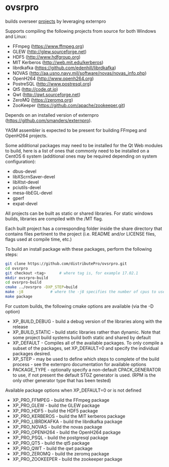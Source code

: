 # ovsrpro

builds overseer [projects](projects/README.md) by leveraging externpro

Supports compiling the following projects from source for both Windows and Linux:
- FFmpeg (https://www.ffmpeg.org)
- GLEW (http://glew.sourceforge.net)
- HDF5 (http://www.hdfgroup.org)
- MIT Kerberos (http://web.mit.edu/kerberos)
- librdkafka (https://github.com/edenhill/librdkafka)
- NOVAS (http://aa.usno.navy.mil/software/novas/novas_info.php)
- OpenH264 (http://www.openh264.org)
- PostreSQL (http://www.postresql.org)
- Qt5 (http://code.qt.io)
- Qwt (http://qwt.sourceforge.net)
- ZeroMQ (https://zeromq.org)
- ZooKeeper (https://github.com/apache/zookeeper.git)

Depends on an installed version of externpro (https://github.com/smanders/externpro).

YASM assembler is expected to be present for building FFmpeg and OpenH264 projects.

Some additional packages may need to be installed for the Qt Web modules to build, here is a list of ones that commonly need to be installed on a CentOS 6 system (additional ones may be required depending on system configuration):
 - dbus-devel
 - libXScrnSaver-devel
 - libXtst-devel
 - pciutils-devel
 - mesa-libEGL-devel
 - gperf
 - expat-devel
  

All projects can be built as static or shared libraries.  For static windows
builds, libraries are compiled with the /MT flag.

Each built project has a corresponding folder inside the share directory that
contains files pertinent to the project (i.e. README and/or LICENSE files, flags
used at compile time, etc.)

To build an install package with these packages, perform the following steps:
```bash
git clone https://github.com/distributePro/ovsrpro.git
cd ovsrpro
git checkout <tag>		# where tag is, for example 17.02.1
mkdir ovsrpro-build
cd ovsrpro-build
cmake ../ovsrpro -DXP_STEP=build
make -j8			# where the -j8 specifies the number of cpus to use
make package
```

For custom builds, the following cmake options are available (via the -D option)
- XP_BUILD_DEBUG - build a debug version of the libraries along with the release
- XP_BUILD_STATIC - build static libraries rather than dynamic.  Note that some
  project build systems build both static and shared by default
- XP_DEFAULT - Compiles all of the available packages.  To only compile a subset
  of the packages, set XP_DEFAULT=0 and specify the individual packages desired.
- XP_STEP - may be used to define which steps to complete of the build process
          - see the externpro documentation for available options
- PACKAGE_TYPE - optionally specify a non-default CPACK_GENERATOR to use, if not
  present the default STGZ generator is used. (RPM is the only other generator
  type that has been tested)

Available package options when XP_DEFAULT=0 or is not defined
- XP_PRO_FFMPEG - build the FFmpeg package
- XP_PRO_GLEW - build the GLEW package
- XP_PRO_HDF5 - build the HDF5 package
- XP_PRO_KERBEROS - build the MIT kerberos package
- XP_PRO_LIBRDKAFKA - build the librdkafka package
- XP_PRO_NOVAS - build the novas package
- XP_PRO_OPENH264 - build the OpenH264 package
- XP_PRO_PSQL - build the postgresql package
- XP_PRO_QT5 - build the qt5 package
- XP_PRO_QWT - build the qwt package
- XP_PRO_ZEROMQ - build the zeromq package
- XP_PRO_ZOOKEEPER - build the zookeeper package


